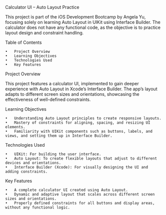 Calculator UI – Auto Layout Practice

This project is part of the iOS Development Bootcamp by Angela Yu, focusing solely on learning Auto Layout in UIKit using Interface Builder. The calculator does not have any functional code, as the objective is to practice layout design and constraint handling.

Table of Contents

	•	Project Overview
	•	Learning Objectives
	•	Technologies Used
	•	Key Features


Project Overview

This project features a calculator UI, implemented to gain deeper experience with Auto Layout in Xcode’s Interface Builder. The app’s layout adapts to different screen sizes and orientations, showcasing the effectiveness of well-defined constraints.

Learning Objectives

	•	Understanding Auto Layout principles to create responsive layouts.
	•	Mastery of constraints for aligning, spacing, and resizing UI elements.
	•	Familiarity with UIKit components such as buttons, labels, and views, and setting them up in Interface Builder.

Technologies Used

	•	UIKit: For building the user interface.
	•	Auto Layout: To create flexible layouts that adjust to different devices and orientations.
	•	Interface Builder (Xcode): For visually designing the UI and adding constraints.

Key Features

	•	A complete calculator UI created using Auto Layout.
	•	Dynamic and adaptive layout that scales across different screen sizes and orientations.
	•	Properly defined constraints for all buttons and display areas, without any functional logic.
